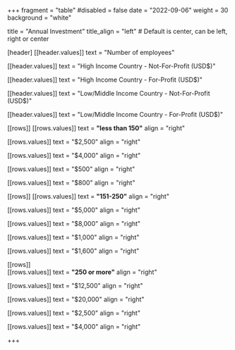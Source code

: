+++
fragment = "table"
#disabled = false
date = "2022-09-06"
weight = 30
background = "white"

title = "Annual Investment"
title_align = "left" # Default is center, can be left, right or center

[header]
  [[header.values]]
    text = "Number of employees"

  [[header.values]]
    text = "High Income Country - Not-For-Profit (USD$)"

  [[header.values]]
    text = "High Income Country - For-Profit (USD$)"
    
  [[header.values]]
    text = "Low/Middle Income Country - Not-For-Profit (USD$)"

  [[header.values]]
    text = "Low/Middle Income Country - For-Profit (USD$)"

[[rows]]
  [[rows.values]]
    text = **"less than 150"**
     align = "right"
    
  [[rows.values]]
    text = "$2,500"
    align = "right"
    
  [[rows.values]]
    text = "$4,000"
    align = "right"

  [[rows.values]]
    text = "$500"
    align = "right"

  [[rows.values]]
    text = "$800"
    align = "right"

[[rows]] 
    [[rows.values]]
    text = **"151-250"**
     align = "right"
    
  [[rows.values]]
    text = "$5,000"
    align = "right"
    
  [[rows.values]]
    text = "$8,000"
    align = "right"

  [[rows.values]]
    text = "$1,000"
    align = "right"

  [[rows.values]]
    text = "$1,600"
    align = "right"

[[rows]]   
    [[rows.values]]
    text = **"250 or more"**
    align = "right"
    
  [[rows.values]]
    text = "$12,500"
    align = "right"
    
  [[rows.values]]
    text = "$20,000"
    align = "right"

  [[rows.values]]
    text = "$2,500"
    align = "right"

  [[rows.values]]
    text = "$4,000"
    align = "right"
    
+++

